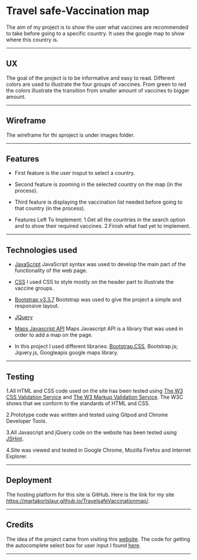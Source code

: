 # Travel safe-Vaccination map

The aim of my project is to show the user what vaccines are recommended to take before going
to a specific country. It uses the google map to show where this country is.

----
## UX

The goal of the project is to be informative and easy to read.
Different colors are used to illustrate the four groups of vaccines. From green to red the colors illustrate
the transition from smaller amount of vaccines to bigger amount.

----
## Wireframe

The wireframe for thi sproject is under images folder.

----
## Features

* First feature is the user insput to select a country.
* Second feature is zooming in the selected country on the map (in the process).
* Third feature is displaying the vaccination list needed before going to that country (in the process).

* Features Left To Implement:
1.Get all the countries in the search option and to show their required vaccines.
2.Finish what had yet to implement.

----
## Technologies used

* [JavaScript](https://maxcdn.bootstrapcdn.com/bootstrap/3.3.7/js/bootstrap.min.js)
JavaScript  syntax was used to develop the main part of the functionality of the web page.

* [CSS](https://www.w3schools.com/css/css_intro.asp)
I used CSS to style mostly on the header part to illustrate the vaccine groups.

* [Bootstrap v3.3.7](https://getbootstrap.com/docs/3.3/getting-started/#download) 
Bootstrap was used to give the project a simple and responsive layout.

* [JQuery](https://cdnjs.com/libraries/jquery/)

* [Maps Javascript API](https://developers.google.com/maps/documentation/javascript/tutorial)
Maps Javascript API is a library that was used in order to add a map on the page.

* In this project I used different libraries: 
 [Bootstrap.CSS](https://getbootstrap.com),
 Bootstrap.js;
 Jquery.js,
 Googleapis google maps library.

----
## Testing

1.All HTML and CSS code used on the site has been tested using
[The W3 CSS Validation Service](https://jigsaw.w3.org/css-validator/) and
[The W3 Markup Validation Service](https://validator.w3.org/).
The W3C shows that we conform to the standards of HTML and CSS. 

2.Prototype code was written and tested using Gitpod and Chrome Developer Tools.

3.All Javascript and jQuery code on the website has been tested using [JSHint](https://jshint.com/).

4.Site was viewed and tested in Google Chrome, Mozilla Firefox and Internet Explorer.

----
## Deployment
 
The hosting platform for this site is GitHub. Here is the link for my site https://martakortslaur.github.io/TravelsafeVaccinationmap/. 

----
## Credits

The idea of the project came from visiting this
[website](https://www.vaktsineeri.ee/reisivaktsineerimine-ja-profulaktika).
The code for getting the autocomplete select box for user input I found
[here](https://www.w3schools.com/howto/howto_js_autocomplete.asp).

----